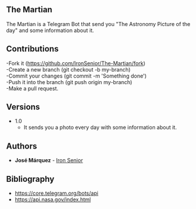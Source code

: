 ## The Martian

The Martian is a Telegram Bot that send you "The Astronomy Picture of the day" and some information about it.

## Contributions

-Fork it (https://github.com/IronSenior/The-Martian/fork)  
-Create a new branch (git checkout -b my-branch)  
-Commit your changes (git commit -m 'Something done')  
-Push it into the branch (git push origin my-branch)  
-Make a pull request.

## Versions

* 1.0
	* It sends you a photo every day with some information about it.

## Authors

* **José Márquez** - [Iron Senior](https://github.com/IronSenior)


## Bibliography

* https://core.telegram.org/bots/api
* https://api.nasa.gov/index.html

